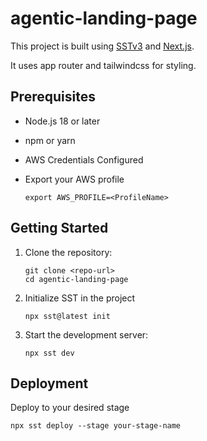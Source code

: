 # agentic-landing-page

This project is built using [SSTv3](https://sst.dev/) and [Next.js](https://nextjs.org/).

It uses app router and tailwindcss for styling. 

## Prerequisites

- Node.js 18 or later
- npm or yarn
- AWS Credentials Configured
- Export your AWS profile 

    ```
    export AWS_PROFILE=<ProfileName>
    ```

## Getting Started

1. Clone the repository:
   ```
   git clone <repo-url>
   cd agentic-landing-page
   ```

2. Initialize SST in the project
   ```
   npx sst@latest init
   ```

3. Start the development server:
   ```
   npx sst dev
   ```

## Deployment

Deploy to your desired stage

```
npx sst deploy --stage your-stage-name
```
    
